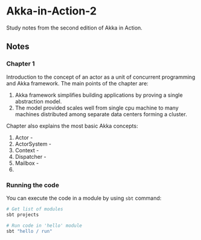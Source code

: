 # Akka-in-Action-2

Study notes from the second edition of Akka in Action.

## Notes

### Chapter 1

Introduction to the concept of an actor as a unit of concurrent programming and Akka framework. The main points of the
chapter are:

1. Akka framework simplifies building applications by proving a single abstraction model.
2. The model provided scales well from single cpu machine to many machines distributed among separate data centers
   forming a cluster.

Chapter also explains the most basic Akka concepts:

1. Actor - 
2. ActorSystem - 
3. Context - 
4. Dispatcher - 
5. Mailbox - 
6. 

### Running the code

You can execute the code in a module by using `sbt` command:

```bash
# Get list of modules
sbt projects

# Run code in 'hello' module
sbt "hello / run"
```
